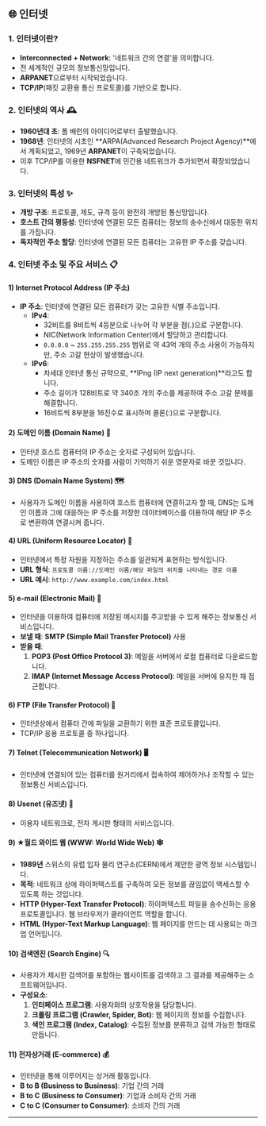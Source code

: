 ## 🌐 인터넷

### 1. 인터넷이란?
*   **Interconnected + Network**: '네트워크 간의 연결'을 의미합니다.
*   전 세계적인 규모의 정보통신망입니다.
*   **ARPANET**으로부터 시작되었습니다.
*   **TCP/IP**(패킷 교환용 통신 프로토콜)를 기반으로 합니다.

### 2. 인터넷의 역사 🕰️
*   **1960년대 초**: 폴 배런의 아이디어로부터 출발했습니다.
*   **1968년**: 인터넷의 시초인 **ARPA(Advanced Research Project Agency)**에서 계획되었고, 1969년 **ARPANET**이 구축되었습니다.
*   이후 TCP/IP를 이용한 **NSFNET**에 민간용 네트워크가 추가되면서 확장되었습니다.

### 3. 인터넷의 특성 ✨
*   **개방 구조**: 프로토콜, 제도, 규격 등이 완전히 개방된 통신망입니다.
*   **호스트 간의 평등성**: 인터넷에 연결된 모든 컴퓨터는 정보의 송수신에서 대등한 위치를 가집니다.
*   **독자적인 주소 할당**: 인터넷에 연결된 모든 컴퓨터는 고유한 IP 주소를 갖습니다.

### 4. 인터넷 주소 및 주요 서비스 📋

#### 1) Internet Protocol Address (IP 주소)
*   **IP 주소**: 인터넷에 연결된 모든 컴퓨터가 갖는 고유한 식별 주소입니다.
    *   **IPv4**:
        *   32비트를 8비트씩 4등분으로 나누어 각 부분을 점(.)으로 구분합니다.
        *   NIC(Network Information Center)에서 할당하고 관리합니다.
        *   `0.0.0.0` ~ `255.255.255.255` 범위로 약 43억 개의 주소 사용이 가능하지만, 주소 고갈 현상이 발생했습니다.
    *   **IPv6**:
        *   차세대 인터넷 통신 규약으로, **IPng (IP next generation)**라고도 합니다.
        *   주소 길이가 128비트로 약 340조 개의 주소를 제공하여 주소 고갈 문제를 해결합니다.
        *   16비트씩 8부분을 16진수로 표시하며 콜론(:)으로 구분합니다.

#### 2) 도메인 이름 (Domain Name) 🔗
*   인터넷 호스트 컴퓨터의 IP 주소는 숫자로 구성되어 있습니다.
*   도메인 이름은 IP 주소의 숫자를 사람이 기억하기 쉬운 영문자로 바꾼 것입니다.

#### 3) DNS (Domain Name System) 🗺️
*   사용자가 도메인 이름을 사용하여 호스트 컴퓨터에 연결하고자 할 때, DNS는 도메인 이름과 그에 대응하는 IP 주소를 저장한 데이터베이스를 이용하여 해당 IP 주소로 변환하여 연결시켜 줍니다.

#### 4) URL (Uniform Resource Locator) 📝
*   인터넷에서 특정 자원을 지정하는 주소를 일관되게 표현하는 방식입니다.
*   **URL 형식**: `프로토콜 이름://도메인 이름/해당 파일의 위치를 나타내는 경로 이름`
*   **URL 예시**: `http://www.example.com/index.html`

#### 5) e-mail (Electronic Mail) 📧
*   인터넷을 이용하여 컴퓨터에 저장된 메시지를 주고받을 수 있게 해주는 정보통신 서비스입니다.
*   **보낼 때**: **SMTP (Simple Mail Transfer Protocol)** 사용
*   **받을 때**:
    1.  **POP3 (Post Office Protocol 3)**: 메일을 서버에서 로컬 컴퓨터로 다운로드합니다.
    2.  **IMAP (Internet Message Access Protocol)**: 메일을 서버에 유지한 채 접근합니다.

#### 6) FTP (File Transfer Protocol) 📂
*   인터넷상에서 컴퓨터 간에 파일을 교환하기 위한 표준 프로토콜입니다.
*   TCP/IP 응용 프로토콜 중 하나입니다.

#### 7) Telnet (Telecommunication Network) 🖥️
*   인터넷에 연결되어 있는 컴퓨터를 원거리에서 접속하여 제어하거나 조작할 수 있는 정보통신 서비스입니다.

#### 8) Usenet (유즈넷) 👥
*   이용자 네트워크로, 전자 게시판 형태의 서비스입니다.

#### 9) ★월드 와이드 웹 (WWW: World Wide Web) 🕸️
*   **1989년** 스위스의 유럽 입자 물리 연구소(CERN)에서 제안한 광역 정보 시스템입니다.
*   **목적**: 네트워크 상에 하이퍼텍스트를 구축하여 모든 정보를 끊임없이 액세스할 수 있도록 하는 것입니다.
*   **HTTP (Hyper-Text Transfer Protocol)**: 하이퍼텍스트 파일을 송수신하는 응용 프로토콜입니다. 웹 브라우저가 클라이언트 역할을 합니다.
*   **HTML (Hyper-Text Markup Language)**: 웹 페이지를 만드는 데 사용되는 마크업 언어입니다.

#### 10) 검색엔진 (Search Engine) 🔍
*   사용자가 제시한 검색어를 포함하는 웹사이트를 검색하고 그 결과를 제공해주는 소프트웨어입니다.
*   **구성요소**:
    1.  **인터페이스 프로그램**: 사용자와의 상호작용을 담당합니다.
    2.  **크롤링 프로그램 (Crawler, Spider, Bot)**: 웹 페이지의 정보를 수집합니다.
    3.  **색인 프로그램 (Index, Catalog)**: 수집된 정보를 분류하고 검색 가능한 형태로 만듭니다.

#### 11) 전자상거래 (E-commerce) 💰
*   인터넷을 통해 이루어지는 상거래 활동입니다.
*   **B to B (Business to Business)**: 기업 간의 거래
*   **B to C (Business to Consumer)**: 기업과 소비자 간의 거래
*   **C to C (Consumer to Consumer)**: 소비자 간의 거래

---